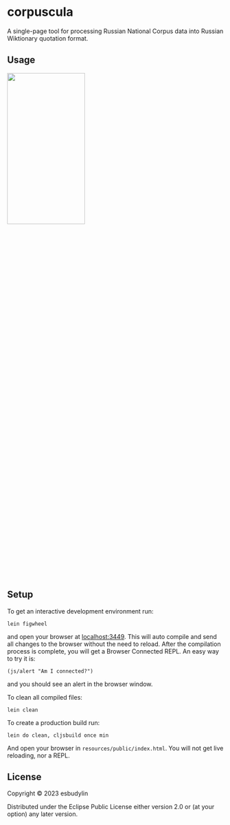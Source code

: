 # corpuscula

А single-page tool for processing Russian National Corpus data into Russian Wiktionary quotation format.

## Usage
<img src="https://user-images.githubusercontent.com/111509227/224373062-9407f310-b794-4c2a-bc9f-50a918f98494.gif"  width="60%" height="30%">

## Setup

To get an interactive development environment run:


    lein figwheel

and open your browser at [localhost:3449](http://localhost:3449/).
This will auto compile and send all changes to the browser without the
need to reload. After the compilation process is complete, you will
get a Browser Connected REPL. An easy way to try it is:

    (js/alert "Am I connected?")

and you should see an alert in the browser window.

To clean all compiled files:

    lein clean

To create a production build run:

    lein do clean, cljsbuild once min

And open your browser in `resources/public/index.html`. You will not
get live reloading, nor a REPL. 

## License

Copyright © 2023 esbudylin

Distributed under the Eclipse Public License either version 2.0 or (at your option) any later version.

